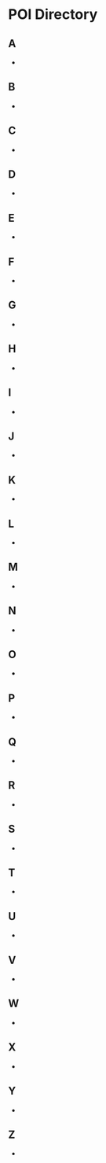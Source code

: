 # POI Directory

## A
- [](https://wiki.FirstRateRoleplay.com/points-of-interest/NAME.html)

## B
- [](https://wiki.FirstRateRoleplay.com/points-of-interest/NAME.html)

## C
- [](https://wiki.FirstRateRoleplay.com/points-of-interest/NAME.html)

## D
- [](https://wiki.FirstRateRoleplay.com/points-of-interest/NAME.html)

## E
- [](https://wiki.FirstRateRoleplay.com/points-of-interest/NAME.html)

## F
- [](https://wiki.FirstRateRoleplay.com/points-of-interest/NAME.html)

## G
- [](https://wiki.FirstRateRoleplay.com/points-of-interest/NAME.html)

## H
- [](https://wiki.FirstRateRoleplay.com/points-of-interest/NAME.html)

## I
- [](https://wiki.FirstRateRoleplay.com/points-of-interest/NAME.html)

## J
- [](https://wiki.FirstRateRoleplay.com/points-of-interest/NAME.html)

## K
- [](https://wiki.FirstRateRoleplay.com/points-of-interest/NAME.html)

## L
- [](https://wiki.FirstRateRoleplay.com/points-of-interest/NAME.html)

## M
- [](https://wiki.FirstRateRoleplay.com/points-of-interest/NAME.html)

## N
- [](https://wiki.FirstRateRoleplay.com/points-of-interest/NAME.html)

## O
- [](https://wiki.FirstRateRoleplay.com/points-of-interest/NAME.html)

## P
- [](https://wiki.FirstRateRoleplay.com/points-of-interest/NAME.html)

## Q
- [](https://wiki.FirstRateRoleplay.com/points-of-interest/NAME.html)

## R
- [](https://wiki.FirstRateRoleplay.com/points-of-interest/NAME.html)

## S
- [](https://wiki.FirstRateRoleplay.com/points-of-interest/NAME.html)

## T
- [](https://wiki.FirstRateRoleplay.com/points-of-interest/NAME.html)

## U
- [](https://wiki.FirstRateRoleplay.com/points-of-interest/NAME.html)

## V
- [](https://wiki.FirstRateRoleplay.com/points-of-interest/NAME.html)

## W
- [](https://wiki.FirstRateRoleplay.com/points-of-interest/NAME.html)

## X
- [](https://wiki.FirstRateRoleplay.com/points-of-interest/NAME.html)

## Y
- [](https://wiki.FirstRateRoleplay.com/points-of-interest/NAME.html)

## Z
- [](https://wiki.FirstRateRoleplay.com/points-of-interest/NAME.html)
